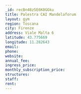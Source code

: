 ```yaml
---
_id: recBn48z5E6K0GGku
title: Palestra CAI Mandelaforum
layout: gym
region: Toscana
city: Firenze
address: Viale Malta 6
latitude: 43.775669
longitude: 11.282643
email: 
phone: 
website: 
annual_fee: 
ingress_price: 
monthly_subscription_price: 
structures: 
staff: 
rent: 
---
```



